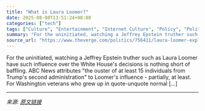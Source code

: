 ```yaml
---
title: "What is Laura Loomer?"
date: 2025-08-08T13:51:24+08:00
categories: ["tech"]
tags: ["Culture", "Entertainment", "Internet Culture", "Policy", "Politics"]
summary: "For the uninitiated, watching a Jeffrey Epstein truther such as Laura Loomer have such influence over the White House's decisions is nothing short of baffling. ABC News attributes \"the ouster of at le"
source_url: "https://www.theverge.com/politics/756411/laura-loomer-explainer-maga-trump"
---
```


For the uninitiated, watching a Jeffrey Epstein truther such as Laura Loomer have such influence over the White House's decisions is nothing short of baffling. ABC News attributes "the ouster of at least 15 individuals from Trump's second administration" to Loomer's influence - partially, at least. For Washington veterans who grew up in quote-unquote normal [&#8230;]

---

*来源: [原文链接](https://www.theverge.com/politics/756411/laura-loomer-explainer-maga-trump)*
